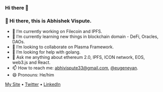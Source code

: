 ### Hi there 👋
### 👋 Hi there, this is Abhishek Vispute.

- 🔭 I’m currently working on Filecoin and IPFS.
- 🌱 I’m currently learning new things in blockchain domain - DeFi, Oracles, DAOs.
- 👯 I’m looking to collaborate on Plasma Framework.
- 🤔 I’m looking for help with golang.
- 💬 Ask me anything about ethereum 2.0, IPFS, ICON network, EOS, web3.js and React.
- 📫 How to reach me: [abhivispute33@gmail.com](mailto:abhivispute33@gmail.com), [@eugeneyan](https://twitter.com/eugeneyan).
- 😄 Pronouns: He/him

[My Site](https://eugeneyan.com) • [Twitter](https://twitter.com/eugeneyan) • [LinkedIn](https://www.linkedin.com/in/eugeneyan)


<!--
**abhishekvispute/abhishekvispute** is a ✨ _special_ ✨ repository because its `README.md` (this file) appears on your GitHub profile.

Here are some ideas to get you started:

- 🔭 I’m currently working on ...
- 🌱 I’m currently learning ...
- 👯 I’m looking to collaborate on ...
- 🤔 I’m looking for help with ...
- 💬 Ask me about ...
- 📫 How to reach me: ...
- 😄 Pronouns: ...
- ⚡ Fun fact: ...
-->
